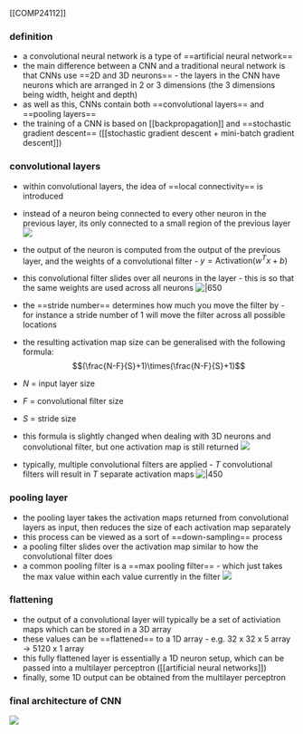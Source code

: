 [[COMP24112]]

### definition
- a convolutional neural network is a type of ==artificial neural network==
- the main difference between a CNN and a traditional neural network is that CNNs use ==2D and 3D neurons== - the layers in the CNN have neurons which are arranged in 2 or 3 dimensions (the 3 dimensions being width, height and depth)
- as well as this, CNNs contain both ==convolutional layers== and ==pooling layers==
- the training of a CNN is based on [[backpropagation]] and ==stochastic gradient descent== ([[stochastic gradient descent + mini-batch gradient descent]])

### convolutional layers
- within convolutional layers, the idea of ==local connectivity== is introduced
- instead of a neuron being connected to every other neuron in the previous layer, its only connected to a small region of the previous layer
![](https://i.imgur.com/ce8ML9s.png)
- the output of the neuron is computed from the output of the previous layer, and the weights of a convolutional filter - $y = \textrm{Activation}(w^Tx+b)$
- this convolutional filter slides over all neurons in the layer - this is so that the same weights are used across all neurons
![|650](https://i.imgur.com/YhfJ1BQ.png)
- the ==stride number== determines how much you move the filter by - for instance a stride number of 1 will move the filter across all possible locations
- the resulting activation map size can be generalised with the following formula:
$$(\frac{N-F}{S}+1)\times(\frac{N-F}{S}+1)$$
- $N$ = input layer size
- $F$ = convolutional filter size
- $S$ = stride size

- this formula is slightly changed when dealing with 3D neurons and convolutional filter, but one activation map is still returned
![](https://i.imgur.com/T0IsLgB.png)
- typically, multiple convolutional filters are applied - $T$ convolutional filters will result in $T$ separate activation maps
![|450](https://i.imgur.com/KglZ5It.png)

### pooling layer
- the pooling layer takes the activation maps returned from convolutional layers as input, then reduces the size of each activation map separately
- this process can be viewed as a sort of ==down-sampling== process
- a pooling filter slides over the activation map similar to how the convolutional filter does
- a common pooling filter is a ==max pooling filter== - which just takes the max value within each value currently in the filter
![](https://i.imgur.com/TWtjj4U.png)

### flattening 
- the output of a convolutional layer will typically be a set of activiation maps which can be stored in a 3D array
- these values can be ==flattened== to a 1D array - e.g. 32 x 32 x 5 array -> 5120 x 1 array
- this fully flattened layer is essentially a 1D neuron setup, which can be passed into a multilayer perceptron ([[artificial neural networks]])
- finally, some 1D output can be obtained from the multilayer perceptron

### final architecture of CNN
![](https://i.imgur.com/i5RMkCN.png)
